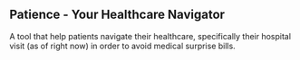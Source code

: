 ## Patience - Your Healthcare Navigator

A tool that help patients navigate their healthcare, specifically their hospital visit (as of right now) in order to avoid medical surprise bills.
